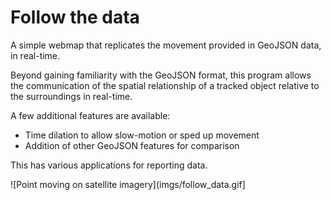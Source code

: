 # Follow the data
A simple webmap that replicates the movement provided in GeoJSON data, in real-time. 

Beyond gaining familiarity with the GeoJSON format, this program allows the communication of the spatial relationship of a tracked object relative to the surroundings in real-time.

A few additional features are available:
- Time dilation to allow slow-motion or sped up movement
- Addition of other GeoJSON features for comparison

This has various applications for reporting data.

![Point moving on satellite imagery](imgs/follow_data.gif]
